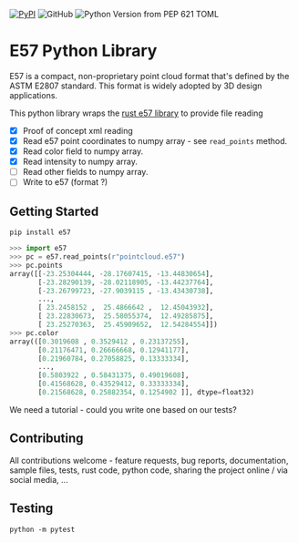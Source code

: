 [![PyPI](https://img.shields.io/pypi/v/e57.svg)](https://pypi.org/project/e57)
![GitHub](https://img.shields.io/github/actions/workflow/status/dancergraham/e57-python/CI.yml?branch=main)
![Python Version from PEP 621 TOML](https://img.shields.io/python/required-version-toml?tomlFilePath=https://raw.githubusercontent.com/dancergraham/e57-python/main/pyproject.toml)

# E57 Python Library

E57 is a compact, non-proprietary point cloud format that's defined by the ASTM E2807 standard. This format is widely adopted by 3D design applications.

This python library wraps the [rust e57 library](https://github.com/cry-inc/e57) to provide file reading

- [x] Proof of concept xml reading
- [x] Read e57 point coordinates to numpy array - see `read_points` method.
- [x] Read color field to numpy array.
- [x] Read intensity to numpy array.
- [ ] Read other fields to numpy array.
- [ ] Write to e57 (format ?)

## Getting Started

`pip install e57`

```python
>>> import e57
>>> pc = e57.read_points(r"pointcloud.e57")
>>> pc.points
array([[-23.25304444, -28.17607415, -13.44830654],
       [-23.28290139, -28.02118905, -13.44237764],
       [-23.26799723, -27.9039115 , -13.43430738],
       ...,
       [ 23.2458152 ,  25.4866642 ,  12.45043932],
       [ 23.22830673,  25.58055374,  12.49285875],
       [ 23.25270363,  25.45909652,  12.54284554]])
>>> pc.color
array(([0.3019608 , 0.3529412 , 0.23137255],
       [0.21176471, 0.26666668, 0.12941177],
       [0.21960784, 0.27058825, 0.13333334],
       ...,
       [0.5803922 , 0.58431375, 0.49019608],
       [0.41568628, 0.43529412, 0.33333334],
       [0.21568628, 0.25882354, 0.1254902 ]], dtype=float32)
```

We need a tutorial - could you write one based on our tests?

## Contributing

All contributions welcome - feature requests, bug reports, documentation, sample files, tests, rust code, python code, sharing the project online / via social media, ...

## Testing

`python -m pytest`

